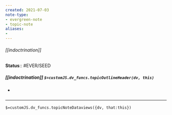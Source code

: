```yaml
---
created: 2021-07-03
note-type: 
- evergreen-note
- topic-note
aliases:
- 
---
```

 
###### [[indoctrination]]




**Status**:: #EVER/SEED

##### [[indoctrination]] `$=customJS.dv_funcs.topicOutlineHeader(dv, this)`

- 


### <hr class="dataviews"/>
`$=customJS.dv_funcs.topicNoteDataviews({dv, that:this})`
